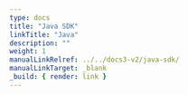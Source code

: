 ```yaml
---
type: docs
title: "Java SDK"
linkTitle: "Java"
description: ""
weight: 1
manualLinkRelref: ../../docs3-v2/java-sdk/
manualLinkTarget: _blank
_build: { render: link }
---
```




